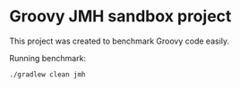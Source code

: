 # Groovy JMH sandbox project

This project was created to benchmark Groovy code easily. 

Running benchmark:

```text
./gradlew clean jmh
```